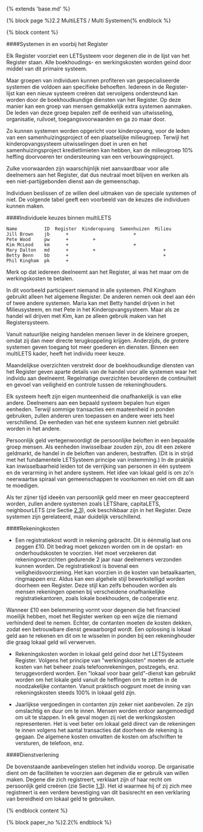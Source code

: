 {% extends 'base.md' %}

{% block page %}2.2 MultiLETS / Multi Systemen{% endblock %}

{% block content %}

####Systemen in en voorbij het Register

Elk Register voorziet een LETSysteem voor degenen die in de lijst van het Register staan.
Alle boekhoudings- en werkingskosten worden geïnd door middel van dit primaire systeem.

Maar groepen van individuen kunnen profiteren van gespecialiseerde systemen die 
voldoen aan specifieke behoeften. Iedereen in de Register-lijst kan een 
nieuw systeem creëren dat vervolgens ondersteund kan worden door 
de boekhoudkundige diensten van het Register.
Op deze manier kan een groep van mensen gemakkelijk extra
systemen aanmaken. De leden van deze groep bepalen zelf de eenheid van
uitwisseling, organisatie, ruilvoet, toegangsvoorwaarden en ga zo maar door.

Zo kunnen systemen worden opgericht voor kinderopvang, voor de leden van
een samenhuizingsproject of een plaatselijke milieugroep. 
Terwijl het kinderopvangsysteem uitwisselingen doet in uren en het 
samenhuizingsproject kredietlimieten kan hebben, kan de milieugroep
10% heffing doorvoeren ter ondersteuning van een verbouwingsproject.

Zulke voorwaarden zijn waarschijnlijk niet aanvaardbaar voor alle deelnemers aan
het Register, dat dus neutraal moet blijven en werken als een niet-partijgebonden
dienst aan de gemeenschap.

Individuen beslissen of ze willen deel uitmaken van de speciale systemen of niet.
De volgende tabel geeft een voorbeeld van de keuzes die individuen kunnen maken.

####Individuele keuzes binnen multiLETS

    Name          ID  Register  Kinderopvang  Samenhuizen  Milieu
    Jill Brown    jb      +                        +
    Pete Wood     pw      +         +
    Kim McLeod    km      +                        +
    Mary Dalton   md      +         +                         +
    Betty Benn    bb      +                                   +
    Phil Kingham  pk      +

Merk op dat iedereen deelneemt aan het Register, al was het maar om de
werkingskosten te betalen.

In dit voorbeeld participeert niemand in alle systemen. Phil Kingham gebruikt
alleen het algemene Register. De anderen nemen ook deel aan één of twee 
andere systemen. Maria kan met Betty handel drijven in het Milieusysteem, en
met Pete in het Kinderopvangsysteem. Maar als ze handel wil drijven met Kim, kan ze
alleen gebruik maken van het Registersysteem.

Vanuit natuurlijke neiging handelen mensen liever in de kleinere groepen,
omdat zij dan meer directe terugkoppeling krijgen. Anderzijds, de grotere
systemen geven toegang tot meer goederen en diensten. Binnen een multiLETS
kader, heeft het individu meer keuze.

Maandelijkse overzichten verstrekt door de boekhoudkundige diensten van het 
Register geven aparte details van de handel voor alle systemen waar het 
individu aan deelneemt.
Regelmatige overzichten bevorderen de continuïteit en gevoel van veiligheid
en controle tussen de rekeninghouders.

Elk systeem heeft zijn eigen munteenheid die onafhankelijk is van elke
andere. Deelnemers aan een bepaald systeem bepalen hun eigen eenheden.
Terwijl sommige transacties een maateenheid in ponden 
gebruiken, zullen anderen uren toepassen en andere weer iets heel 
verschillend. De eenheden van het ene systeem
kunnen niet gebruikt worden in het andere.

Persoonlijk geld vertegenwoordigt de persoonlijke beloften in een bepaalde groep
mensen. Als eenheden inwisselbaar zouden zijn, zou dit een zekere geldmarkt,
de handel in de beloften van anderen, bestraffen. (Dit is in strijd met het
fundamentele LETSysteem principe van instemming.) In de praktijk kan inwisselbaarheid
leiden tot de verrijking van personen in één systeem en de verarming
in het andere systeem. Het idee van lokaal geld is om zo'n neerwaartse spiraal 
van gemeenschappen te voorkomen en niet om dit aan te moedigen.

Als ter zijner tijd ideeën van persoonlijk geld meer en meer geaccepteerd worden, 
zullen andere systemen zoals LETShare, capitaLETS, neighbourLETS 
(zie Sectie [2.3](2.3.html)), ook beschikbaar zijn in het Register. 
Deze systemen zijn gerelateerd, maar duidelijk verschillend.

####Rekeningkosten

* Een registratiekost wordt in rekening gebracht. Dit is éénmalig laat ons zeggen
£10. Dit bedrag moet gekozen worden om in de opstart- en onderhoudskosten
te voorzien. Het moet verzekeren dat rekeningoverzichten gedurende 2 jaar 
naar deelnemers verzonden kunnen worden. De registratiekost is bovenal 
een veiligheidsvoorziening.
Het kan voorzien in de kosten van betaalkaarten, ringmappen enz. Aldus kan
een algehele stijl bewerkstelligd worden doorheen een Register. Deze stijl kan
zelfs behouden worden als mensen rekeningen openen bij verscheidene onafhankelijke
registratiekantoren, zoals lokale boekhouders, de coöperatie enz.

Wanneer £10 een belemmering vormt voor degenen die het 
financieel moeilijk hebben, moet het Register werken op een wijze die niemand 
verhinderd deel te nemen. Echter, de contanten moeten de kosten dekken, zodat een
betrouwbare dienst gewaarborgd wordt. Een oplossing is lokaal geld aan
te rekenen en dit om te wisselen in ponden bij een rekeninghouder
die graag lokaal geld wil verwerven.

* Rekeningskosten worden in lokaal geld geïnd door het LETSysteem Register. Volgens het
principe van "werkingskosten" moeten de actuele kosten van het beheer 
zoals telefoonrekeningen, postzegels, enz. teruggevorderd worden. 
Een "lokaal voor baar geld"-dienst kan gebruikt worden om het lokale geld 
vanuit de heffingen om te zetten in de noodzakelijke contanten. Vanuit 
praktisch oogpunt moet de inning 
van rekeningskosten steeds 100% in lokaal geld zijn.

* Jaarlijkse vergoedingen in contanten zijn zeker niet aanbevolen. 
Ze zijn omslachtig en duur om te innen. Mensen worden erdoor aangemoedigd 
om uit te stappen. 
In elk geval mogen zij niet de werkingskosten representeren. Het is 
veel beter om lokaal geld direct van de rekeningen 
te innen volgens het 
aantal transacties dat doorheen de rekening is gegaan. De algemene kosten
omvatten de kosten om afschriften te versturen, de telefoon, enz.

####Dienstverlening

De bovenstaande aanbevelingen stellen het individu voorop.
De organisatie dient om de faciliteiten te voorzien aan degenen die 
er gebruik van willen maken. 
Degene die zich registreert, verklaart zijn of haar recht om persoonlijk 
geld creëren (zie Sectie [1.3](1.3.html)). 
Het id waarmee hij of zij zich mee registreert is een verdere bevestiging
van dit basisrecht en een verklaring van bereidheid om lokaal geld te 
gebruiken. 

{% endblock content %}

{% block paper_no %}2.2{% endblock %}
